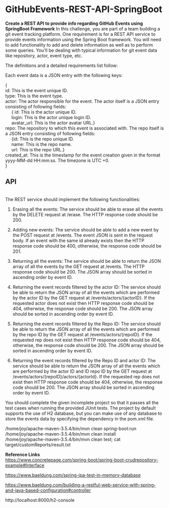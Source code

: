 # GitHubEvents-REST-API-SpringBoot
<b>Create a REST API to provide info regarding GitHub Events using SpringBoot Framework</b>
In this challenge, you are part of a team building a git event tracking platform. One requirement is for a REST API service to provide events information using the Spring Boot framework. You will need to add functionality to add and delete information as well as to perform some queries. You'll be dealing with typical information for git event data like repository, actor, event type, etc. 

The definitions and a detailed requirements list follow:

Each event data is a JSON entry with the following keys:

{<br/>
id: This is the event unique ID.<br/>
type: This is the event type.<br/>
actor: The actor responsible for the event. The actor itself is a JSON entry consisting of following fields:<br/>
	 &nbsp;&nbsp;&nbsp;&nbsp; { id: This is the actor unique ID.<br/>
	 &nbsp;&nbsp;&nbsp;&nbsp;  login: This is the actor unique login ID.<br/>
	 &nbsp;&nbsp;&nbsp;&nbsp; avatar_url: This is the actor avatar URL.}<br/>
repo: The repository to which this event is associated with. The repo itself is a JSON entry consisting of following fields:<br/>
	  &nbsp;&nbsp;&nbsp;&nbsp; {id: This is the repo unique ID.<br/>
	  &nbsp;&nbsp;&nbsp;&nbsp; name: This is the repo name.<br/>
	  &nbsp;&nbsp;&nbsp;&nbsp; url: This is the repo URL.}<br/>
created_at: This is the timestamp for the event creation given in the format yyyy-MM-dd HH:mm:ss. The timezone is UTC +0.<br/>
}


<h2>API</h2><br/>
The REST service should implement the following functionalities:<br/>

1) Erasing all the events: The service should be able to erase all the events by the DELETE request at /erase. The HTTP response code should be 200.

2) Adding new events: The service should be able to add a new event by the POST request at /events. The event JSON is sent in the request body. If an event with the same id already exists then the HTTP response code should be 400, otherwise, the response code should be 201.

3) Returning all the events: The service should be able to return the JSON array of all the events by the GET request at /events. The HTTP response code should be 200. The JSON array should be sorted in ascending order by event ID.

4) Returning the event records filtered by the actor ID: The service should be able to return the JSON array of all the events which are performed by the actor ID by the GET request at /events/actors/{actorID}. If the requested actor does not exist then HTTP response code should be 404, otherwise, the response code should be 200. The JSON array should be sorted in ascending order by event ID.

5) Returning the event records filtered by the Repo ID: The service should be able to return the JSON array of all the events which are performed by the repo ID by the GET request at /events/actors/{repoID}. If the requested rep does not exist then HTTP response code should be 404, otherwise, the response code should be 200. The JSON array should be sorted in ascending order by event ID.

6) Returning the event records filtered by the Repo ID and actor ID: The service should be able to return the JSON array of all the events which are performed by the actor ID and ID repo ID by the GET request at /events/actors/{repoID}/actors/{actorId}. If the requested rep does not exist then HTTP response code should be 404, otherwise, the response code should be 200. The JSON array should be sorted in ascending order by event ID.

You should complete the given incomplete project so that it passes all the test cases when running the provided JUnit tests. The project by default supports the use of H2 database, but you can make use of any database to store the events data by specifying the dependency in the pom.xml file.

/home/joy/apache-maven-3.5.4/bin/mvn clean spring-boot:run<br/>
/home/joy/apache-maven-3.5.4/bin/mvn clean install<br/>
/home/joy/apache-maven-3.5.4/bin/mvn clean test; cat target/customReports/result.txt<br/>

<b>Reference Links</b><br/>
https://www.concretepage.com/spring-boot/spring-boot-crudrepository-example#Interface

https://www.baeldung.com/spring-jpa-test-in-memory-database

https://www.baeldung.com/building-a-restful-web-service-with-spring-and-java-based-configuration#controller

http://localhost:8000/h2-console
